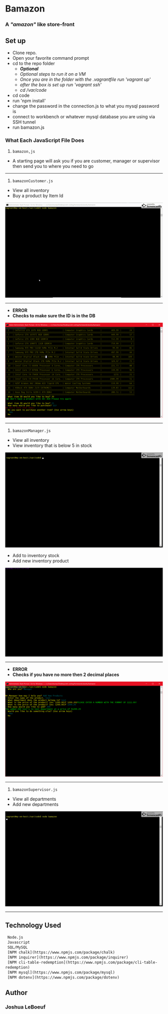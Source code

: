 # Bamazon 

### A *"amazon"* like store-front

## Set up

- Clone repo.
- Open your favorite command prompt
- cd to the repo folder
    - *__Optional__* 
    - *Optional steps to run it on a VM*
    - *Once you are in the folder with the .vagrantfile run 'vagrant up'*
    - *after the box is set up run 'vagrant ssh'*
    - *cd /var/code*
- cd code
- run 'npm install'
- change the password in the connection.js to what you mysql password is
- connect to workbench or whatever mysql database you are using via SSH tunnel
- run bamazon.js

### What Each JavaScript File Does

1. `bamazon,js`

- A starting page will ask you if you are customer, manager or supervisor then send you to where you need to go

-----------------------

1. `bamazonCustomer.js`

- View all inventory
- Buy a product by Item Id 

![customerGif](./code/gifs/customer.gif)

-----------------------

- **ERROR**
- **Checks to make sure the ID is in the DB**

![error](./code/img/iderror.png) 

-----------------------

1. `bamazonManager.js`

- View all inventory
- View inventory that is below 5 in stock

![manager](./code/gifs/manager1.gif)

- Add to inventory stock
- Add new inventory product

![manager](./code/gifs/manager2.gif)

-----------------------

- **ERROR**
- **Checks if you have no more then 2 decimal places**

![error](./code/img/moneyPNG.png)

-----------------------

1. `bamazonSupervisor.js`

- View all departments
- Add new departments

![supervisor](./code/gifs/supervisor.gif)


-----------------------

## Technology Used

     Node.js
     Javascript
     SQL/MySQL
     [NPM chalk](https://www.npmjs.com/package/chalk)
     [NPM inquirer](https://www.npmjs.com/package/inquirer)
     [NPM cli-table-redemption](https://www.npmjs.com/package/cli-table-redemption)
     [NPM mysql](https://www.npmjs.com/package/mysql)
     [NPM dotenv](https://www.npmjs.com/package/dotenv)

## Author
### **Joshua LeBoeuf**